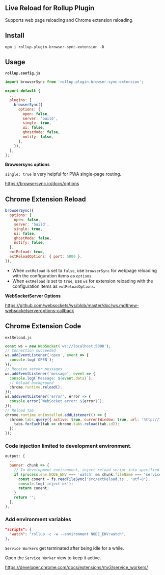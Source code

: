 ## Live Reload for Rollup Plugin

Supports web page reloading and Chrome extension reloading.

## Install

```console
npm i rollup-plugin-browser-sync-extension -D
```

## Usage

**`rollup.config.js`**

```js
import browserSync from 'rollup-plugin-browser-sync-extension';

export default {
  ...
  plugins: [
    browserSync({
      options: {
        open: false,
        server: 'build',
        single: true,
        ui: false,
        ghostMode: false,
        notify: false,
      },
    }),
  ],
};
```

**Browsersync options**

`single: true` is very helpful for PWA single-page routing.

https://browsersync.io/docs/options

## Chrome Extension Reload

```js
browserSync({
  options: {
    open: false,
    server: 'build',
    single: true,
    ui: false,
    ghostMode: false,
    notify: false,
  },
  extReload: true,
  extReloadOptions: { port: 5000 },
}),
```

- When `extReload` is set to `false`, use `browserSync` for webpage reloading with the configuration items as `options`.
- When `extReload` is set to `true`, use `ws` for extension reloading with the configuration items as `extReloadOptions`.

**WebSocketServer Options**

https://github.com/websockets/ws/blob/master/doc/ws.md#new-websocketserveroptions-callback

## Chrome Extension Code

`extReload.js`

```js
const ws = new WebSocket('ws://localhost:5000');
// Connection succeeded
ws.addEventListener('open', event => {
  console.log('OPEN');
});
// Receive server messages
ws.addEventListener('message', event => {
  console.log(`Message: ${event.data}`);
  // Reload background
  chrome.runtime.reload();
});
ws.addEventListener('error', error => {
  console.error(`WebSocket error: ${error}`);
});
// Reload tab
chrome.runtime.onInstalled.addListener(() => {
  chrome.tabs.query({ active: true, currentWindow: true, url: 'http://127.0.0.1/*' }, tabs => {
    tabs.forEach(tab => chrome.tabs.reload(tab.id));
  });
});
```

### Code injection limited to development environment.

```js
output: {
  ...
  banner: chunk => {
    // In development environment, inject reload script into specified files; "watch" can be any custom name.
    if (process.env.NODE_ENV === 'watch' && chunk.fileName === 'service_worker.js') {
      const conent = fs.readFileSync('src/extReload.ts', 'utf-8');
      console.log('inject ok');
      return conent;
    }
    return '';
  },
},
```

### Add environment variables

```json
"scripts": {
  "watch": "rollup -c -w --environment NODE_ENV:watch",
},
```

`Service Workers` get terminated after being idle for a while.

Open the `Service Worker` view to keep it active.

https://developer.chrome.com/docs/extensions/mv3/service_workers/
